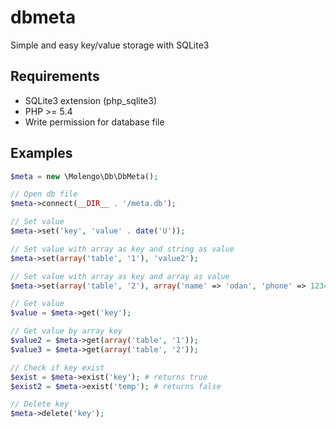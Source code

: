 # dbmeta
Simple and easy key/value storage with SQLite3

## Requirements

* SQLite3 extension (php_sqlite3)
* PHP >= 5.4
* Write permission for database file

## Examples

```php
$meta = new \Molengo\Db\DbMeta();

// Open db file
$meta->connect(__DIR__ . '/meta.db');

// Set value
$meta->set('key', 'value' . date('U'));

// Set value with array as key and string as value
$meta->set(array('table', '1'), 'value2');

// Set value with array as key and array as value
$meta->set(array('table', '2'), array('name' => 'odan', 'phone' => 1234567));

// Get value
$value = $meta->get('key');

// Get value by array key
$value2 = $meta->get(array('table', '1'));
$value3 = $meta->get(array('table', '2'));

// Check if key exist
$exist = $meta->exist('key'); # returns true
$exist2 = $meta->exist('temp'); # returns false

// Delete key
$meta->delete('key');
```
